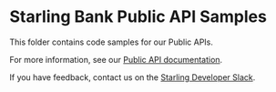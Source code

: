 # Starling Bank Public API Samples

This folder contains code samples for our Public APIs.

For more information, see our [Public API documentation](https://developer.starlingbank.com/docs).

If you have feedback, contact us on the [Starling Developer Slack](https://developer.starlingbank.com/community).
